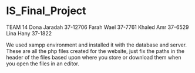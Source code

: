 # IS_Final_Project

TEAM 14
Dona Jaradah 37-12706
Farah Wael 37-7761
Khaled Amr 37-6529
Lina Hany 37-1822

We used xampp environment and installed it with the database and server.
These are all the php files created for the website, just fix the paths in the header of the files based upon where you store or download them when you open the files in an editor.
